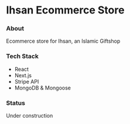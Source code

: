 # Ihsan Ecommerce Store

### About
Ecommerce store for Ihsan, an Islamic Giftshop

### Tech Stack
- React
- Next.js
- Stripe API
- MongoDB & Mongoose

### Status
Under construction

